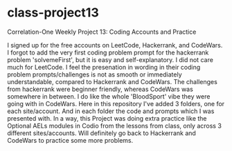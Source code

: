 # class-project13
Correlation-One Weekly Project 13: Coding Accounts and Practice

I signed up for the free accounts on LeetCode, Hackerrank, and CodeWars. I forgot to add the very first coding problem prompt for the hackerrank problem 'solvemeFirst', but it is easy and self-explanatory.
I did not care much for LeetCode. I feel the presenation in wording in their coding problem prompts/challenges is not as smooth or immediately understandable, compared to Hackerrank and CodeWars. The challenges from hackerrank were beginner friendly, whereas CodeWars was somewhere in between. I do like the whole 'BloodSport' vibe they were going with in CodeWars.
Here in this repository I've added 3 folders, one for each site/account. And in each folder the code and prompts which I was presented with. In a way, this Project was doing extra practice like the Optional AELs modules in Codio from the lessons from class, only across 3 different sites/accounts. Will definitely go back to Hackerrank and CodeWars to practice some more problems.
